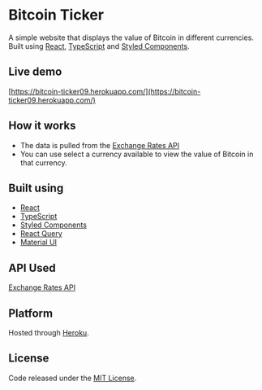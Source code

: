 # Bitcoin Ticker
A simple website that displays the value of Bitcoin in different currencies.
Built using [React](https://reactjs.org/), [TypeScript](https://www.typescriptlang.org/) and [Styled Components](https://styled-components.com/).

## Live demo
[https://bitcoin-ticker09.herokuapp.com/](https://bitcoin-ticker09.herokuapp.com/)

## How it works
- The data is pulled from the [Exchange Rates API](https://www.blockchain.com/api/exchange_rates_api)
- You can use select a currency available to view the value of Bitcoin in that currency.

## Built using
- [React](https://reactjs.org/)
- [TypeScript](https://www.typescriptlang.org/)
- [Styled Components](https://styled-components.com/)
- [React Query](https://react-query.tanstack.com/)
- [Material UI](https://material-ui.com/)

## API Used
[Exchange Rates API](https://www.blockchain.com/api/exchange_rates_api)

## Platform
Hosted through [Heroku](https://www.heroku.com/).

## License
Code released under the [MIT License](https://github.com/Tushar-Indurjeeth/Bitcoin-Ticker/blob/c52fcfad5bad7510bcb51bc29c3ce8a838325e97/LICENSE).
